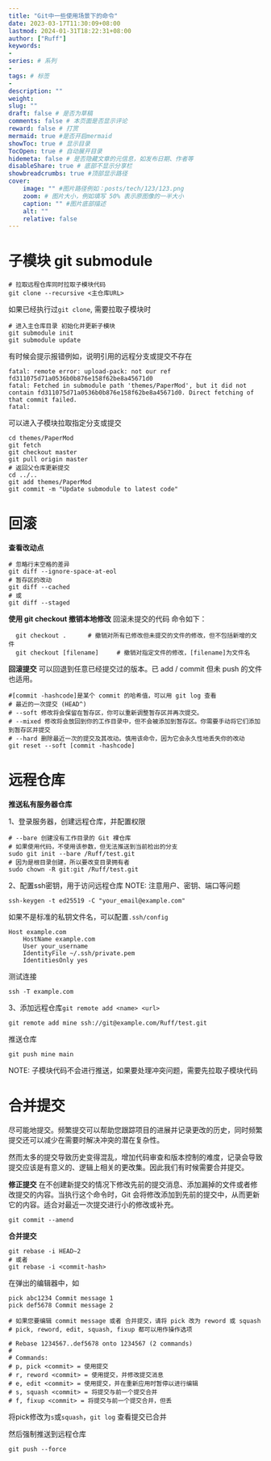 ```yaml
---
title: "Git中一些使用场景下的命令"
date: 2023-03-17T11:30:09+08:00
lastmod: 2024-01-31T18:22:31+08:00
author: ["Ruff"]
keywords: 
- 
series: # 系列
- 
tags: # 标签
- 
description: ""
weight:
slug: ""
draft: false # 是否为草稿
comments: false # 本页面是否显示评论
reward: false # 打赏
mermaid: true #是否开启mermaid
showToc: true # 显示目录
TocOpen: true # 自动展开目录
hidemeta: false # 是否隐藏文章的元信息，如发布日期、作者等
disableShare: true # 底部不显示分享栏
showbreadcrumbs: true #顶部显示路径
cover:
    image: "" #图片路径例如：posts/tech/123/123.png
    zoom: # 图片大小，例如填写 50% 表示原图像的一半大小
    caption: "" #图片底部描述
    alt: ""
    relative: false
---
```


# 子模块 git submodule
```shell
# 拉取远程仓库同时拉取子模块代码
git clone --recursive <主仓库URL>
```
如果已经执行过`git clone`, 需要拉取子模块时
```shell
# 进入主仓库目录 初始化并更新子模块
git submodule init
git submodule update
```
有时候会提示报错例如，说明引用的远程分支或提交不存在
```
fatal: remote error: upload-pack: not our ref fd311075d71a0536b0b876e158f62be8a45671d0
fatal: Fetched in submodule path 'themes/PaperMod', but it did not contain fd311075d71a0536b0b876e158f62be8a45671d0. Direct fetching of that commit failed.
fatal:
```
可以进入子模块拉取指定分支或提交
```shell
cd themes/PaperMod
git fetch 
git checkout master
git pull origin master
# 返回父仓库更新提交
cd ../..
git add themes/PaperMod
git commit -m "Update submodule to latest code"
```

# 回滚
**查看改动点**
```shell
# 忽略行末空格的差异
git diff --ignore-space-at-eol
# 暂存区的改动 
git diff --cached
# 或
git diff --staged
```
**使用 git checkout 撤销本地修改**
回滚未提交的代码
命令如下：
```shell
  git checkout .      # 撤销对所有已修改但未提交的文件的修改，但不包括新增的文件
  git checkout [filename]     # 撤销对指定文件的修改，[filename]为文件名
 ```

**回滚提交**
可以回退到任意已经提交过的版本。已 add / commit 但未 push 的文件也适用。
```shell
#[commit -hashcode]是某个 commit 的哈希值，可以用 git log 查看
# 最近的一次提交 (HEAD^)
# --soft 修改将会保留在暂存区，你可以重新调整暂存区并再次提交。
# --mixed 修改将会放回到你的工作目录中，但不会被添加到暂存区。你需要手动将它们添加到暂存区并提交
# --hard 删除最近一次的提交及其改动。慎用该命令，因为它会永久性地丢失你的改动
git reset --soft [commit -hashcode]
```

# 远程仓库
**推送私有服务器仓库**

1、登录服务器，创建远程仓库，并配置权限 
```shell
# --bare 创建没有工作目录的 Git 裸仓库
# 如果使用代码，不使用该参数，但无法推送到当前检出的分支
sudo git init --bare /Ruff/test.git
# 因为是根目录创建，所以要改变目录拥有者
sudo chown -R git:git /Ruff/test.git
```
2、配置ssh密钥，用于访问远程仓库
NOTE: 注意用户、密钥、端口等问题
```shell
ssh-keygen -t ed25519 -C "your_email@example.com"
```
如果不是标准的私钥文件名，可以配置`.ssh/config`
```config
Host example.com
    HostName example.com
    User your_username
    IdentityFile ~/.ssh/private.pem
    IdentitiesOnly yes
```
测试连接
```shell
ssh -T example.com
```
3、添加远程仓库`git remote add <name> <url>`
```shell
git remote add mine ssh://git@example.com/Ruff/test.git
```
推送仓库
```shell
git push mine main
```
NOTE: 子模块代码不会进行推送，如果要处理冲突问题，需要先拉取子模块代码

# 合并提交
尽可能地提交。频繁提交可以帮助您跟踪项目的进展并记录更改的历史，同时频繁提交还可以减少在需要时解决冲突的潜在复杂性。

然而太多的提交导致历史变得混乱，增加代码审查和版本控制的难度，记录会导致提交应该是有意义的、逻辑上相关的更改集。因此我们有时候需要合并提交。

**修正提交**
在不创建新提交的情况下修改先前的提交消息、添加漏掉的文件或者修改提交的内容。当执行这个命令时，Git 会将修改添加到先前的提交中，从而更新它的内容。适合对最近一次提交进行小的修改或补充。
```shell
git commit --amend
```

**合并提交**
```shell
git rebase -i HEAD~2
# 或者
git rebase -i <commit-hash>
```
在弹出的编辑器中，如
```
pick abc1234 Commit message 1
pick def5678 Commit message 2

# 如果您要编辑 commit message 或者 合并提交，请将 pick 改为 reword 或 squash
# pick, reword, edit, squash, fixup 都可以用作操作选项

# Rebase 1234567..def5678 onto 1234567 (2 commands)
#
# Commands:
# p, pick <commit> = 使用提交
# r, reword <commit> = 使用提交，并修改提交消息
# e, edit <commit> = 使用提交，并在重新应用时暂停以进行编辑
# s, squash <commit> = 将提交与前一个提交合并
# f, fixup <commit> = 将提交与前一个提交合并，但丢
```
将pick修改为`s`或`squash`，`git log` 查看提交已合并

然后强制推送到远程仓库
```shell
git push --force
```
